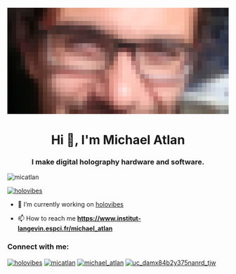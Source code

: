 [![Header](https://github.com/micatlan/micatlan/blob/main/miked.jpg "Header")](http://holovibes.org)

<h1 align="center">Hi 👋, I'm Michael Atlan</h1>
<h3 align="center">I make digital holography hardware and software.</h3>

<p align="left"> <img src="https://komarev.com/ghpvc/?username=micatlan&label=Profile%20views&color=0e75b6&style=flat" alt="micatlan" /> </p>

<p align="left"> <a href="https://twitter.com/holovibes" target="blank"><img src="https://img.shields.io/twitter/follow/holovibes?logo=twitter&style=for-the-badge" alt="holovibes" /></a> </p>

- 🔭 I’m currently working on [holovibes](www.holovibes.com)

- 📫 How to reach me **https://www.institut-langevin.espci.fr/michael_atlan**

<h3 align="left">Connect with me:</h3>
<p align="left">
<a href="https://twitter.com/holovibes" target="blank"><img align="center" src="https://raw.githubusercontent.com/rahuldkjain/github-profile-readme-generator/neutral-icons/src/images/icons/Social/twitter.svg" alt="holovibes" height="30" width="40" /></a>
<a href="https://linkedin.com/in/micatlan" target="blank"><img align="center" src="https://raw.githubusercontent.com/rahuldkjain/github-profile-readme-generator/neutral-icons/src/images/icons/Social/linked-in-alt.svg" alt="micatlan" height="30" width="40" /></a>
<a href="https://instagram.com/michael_atlan" target="blank"><img align="center" src="https://raw.githubusercontent.com/rahuldkjain/github-profile-readme-generator/neutral-icons/src/images/icons/Social/instagram.svg" alt="michael_atlan" height="30" width="40" /></a>
<a href="https://www.youtube.com/c/uc_damx84b2y375nanrd_tjw" target="blank"><img align="center" src="https://raw.githubusercontent.com/rahuldkjain/github-profile-readme-generator/neutral-icons/src/images/icons/Social/youtube.svg" alt="uc_damx84b2y375nanrd_tjw" height="30" width="40" /></a>
</p>

